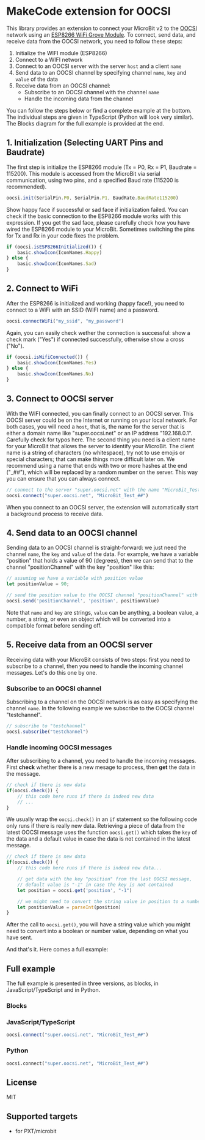 # MakeCode extension for OOCSI

This library provides an extension to connect your MicroBit v2 to the [OOCSI](https://oocsi.net) network using an [ESP8266 WiFi Grove Module](https://www.cytron.io/p-grv-wifi-8266).
To connect, send data, and receive data from the OOCSI network, you need to follow these steps:
1. Initialize the WIFI module (ESP8266)
2. Connect to a WIFI network
3. Connect to an OOCSI server with the server `host` and a client `name`
4. Send data to an OOCSI channel by specifying channel `name`, `key` and `value` of the data
5. Receive data from an OOCSI channel:
    - Subscribe to an OOCSI channel with the channel `name`
    - Handle the incoming data from the channel

You can follow the steps below or find a complete example at the bottom. The individual steps are given in TypeScript (Python will look very similar). The Blocks diagram for the full example is provided at the end.



## 1. Initialization (Selecting UART Pins and Baudrate)

The first step is initialize the ESP8266 module (Tx = P0, Rx = P1, Baudrate = 115200). This module is accessed from the MicroBit via serial communication, using two pins, and a specified Baud rate (115200 is recommended).

```typescript
oocsi.init(SerialPin.P0, SerialPin.P1, BaudRate.BaudRate115200)
```

Show happy face if successful or sad face if initialization failed. You can check if the basic connection to the ESP8266 module works with this expression. If you get the sad face, please carefully check how you have wired the ESP8266 module to your MicroBit. Sometimes switching the pins for Tx and Rx in your code fixes the problem.

```typescript
if (oocsi.isESP8266Initialized()) {
    basic.showIcon(IconNames.Happy)
} else {
    basic.showIcon(IconNames.Sad)
}
```

## 2. Connect to WiFi

After the ESP8266 is initialized and working (happy face!), you need to connect to a WiFi with an SSID (WIFI name) and a password.

```typescript
oocsi.connectWiFi("my_ssid", "my_password")
```

Again, you can easily check wether the connection is successful: show a check mark ("Yes") if connected successfully, otherwise show a cross ("No").

```typescript
if (oocsi.isWifiConnected()) {
    basic.showIcon(IconNames.Yes)
} else {
    basic.showIcon(IconNames.No)
}
```


## 3. Connect to OOCSI server

With the WIFI connected, you can finally connect to an OOCSI server. This OOCSI server could be on the Internet or running on your local network. For both cases, you will need a `host`, that is, the name for the server that is either a domain name like "super.oocsi.net" or an IP address "192.168.0.1". Carefully check for typos here. The second thing you need is a client name for your MicroBit that allows the server to identify your MicroBit. The client name is a string of characters (no whitespace), try not to use emojis or special characters; that can make things more difficult later on. We recommend using a name that ends with two or more hashes at the end ("<your name>_##"), which will be replaced by a random number on the server. This way you can ensure that you can always connect.


```typescript
// connect to the server "super.oocsi.net" with the name "MicroBit_Test_##"
oocsi.connect("super.oocsi.net", "MicroBit_Test_##")
```

When you connect to an OOCSI server, the extension will automatically start a background process to receive data.


## 4. Send data to an OOCSI channel

Sending data to an OOCSI channel is straight-forward: we just need the channel `name`, the `key` and `value` of the data. For example, we have a variable "position" that holds a value of 90 (degrees), then we can send that to the channel "positionChannel" with the key "position" like this:

```typescript
// assuming we have a variable with position value
let positionValue = 90;

// send the position value to the OOCSI channel "positionChannel" with the key "position"
oocsi.send('positionChannel', 'position', positionValue)
```

Note that `name` and `key` are strings, `value` can be anything, a boolean value, a number, a string, or even an object which will be converted into a compatible format before sending off.


## 5. Receive data from an OOCSI server

Receiving data with your MicroBit consists of two steps: first you need to subscribe to a channel, then you need to handle the incoming channel messages. Let's do this one by one.


### Subscribe to an OOCSI channel

Subscribing to a channel on the OOCSI network is as easy as specifying the channel `name`. In the following example we subscribe to the OOCSI channel "testchannel".

```typescript
// subscribe to "testchannel"
oocsi.subscribe("testchannel")
```


### Handle incoming OOCSI messages

After subscribing to a channel, you need to handle the incoming messages. First __check__ whether there is a new mesage to process, then __get__ the data in the message.

```typescript
// check if there is new data
if(oocsi.check()) {
    // this code here runs if there is indeed new data
    // ... 
}
```

We usually wrap the `oocsi.check()` in an `if` statement so the following code only runs if there is really new data. Retrieving a piece of data from the latest OOCSI message uses the function `oocsi.get()` which takes the `key` of the data and a default value in case the data is not contained in the latest message.

```typescript
// check if there is new data
if(oocsi.check()) {
    // this code here runs if there is indeed new data...

    // get data with the key "position" from the last OOCSI message, 
    // default value is "-1" in case the key is not contained
    let position = oocsi.get('position', "-1")

    // we might need to convert the string value in position to a number
    let positionValue = parseInt(position)
}
```

After the call to `oocsi.get()`, you will have a string value which you might need to convert into a boolean or number value, depending on what you have sent. 

And that's it. Here comes a full example:


## Full example

The full example is presented in three versions, as blocks, in JavaScript/TypeScript and in Python.

### Blocks




### JavaScript/TypeScript

```typescript
oocsi.connect("super.oocsi.net", "MicroBit_Test_##")
```



### Python

```python
oocsi.connect("super.oocsi.net", "MicroBit_Test_##")
```



## License

MIT

## Supported targets

* for PXT/microbit
